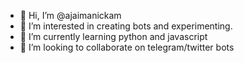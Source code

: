 - 👋 Hi, I’m @ajaimanickam
- 👀 I’m interested in creating bots and experimenting.
- 🌱 I’m currently learning python and javascript
- 💞️ I’m looking to collaborate on telegram/twitter bots

<!---
ajaimanickam/ajaimanickam is a ✨ special ✨ repository because its `README.md` (this file) appears on your GitHub profile.
You can click the Preview link to take a look at your changes.
--->

